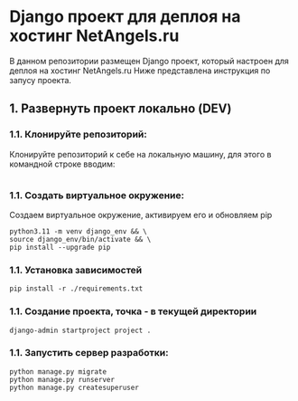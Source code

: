 # Django проект для деплоя на хостинг NetAngels.ru
В данном репозитории размещен Django проект, который настроен для деплоя на хостинг NetAngels.ru
Ниже представлена инструкция по запусу проекта.

## 1. Развернуть проект локально (DEV) 

### 1.1. Клонируйте репозиторий:
Клонируйте репозиторий к себе на локальную машину, для этого в командной строке вводим:
```

```


### 1.1. Создать виртуальное окружение:
Создаем виртуальное окружение, активируем его и обновляем pip

```
python3.11 -m venv django_env && \
source django_env/bin/activate && \
pip install --upgrade pip
```

### 1.1. Установка зависимостей


```
pip install -r ./requirements.txt
```

### 1.1. Создание проекта, точка - в текущей директории
```
django-admin startproject project .
```


### 1.1. Запустить сервер разработки:

```
python manage.py migrate
python manage.py runserver
python manage.py createsuperuser
```
